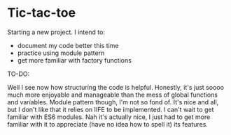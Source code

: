 # Tic-tac-toe
Starting a new project. I intend to:
- document my code better this time
- practice using module pattern 
- get more familiar with factory functions

TO-DO:

Well I see now how structuring the code is helpful. Honestly, it's just soooo much more enjoyable and manageable than the mess of global functions and variables. Module pattern though, I'm not so fond of. It's nice and all, but I don't like that it relies on IIFE to be implemented. I can't wait to get familiar with ES6 modules. Nah it's actually nice, I just had to get more familiar with it to appreciate (have no idea how to spell it) its features.
